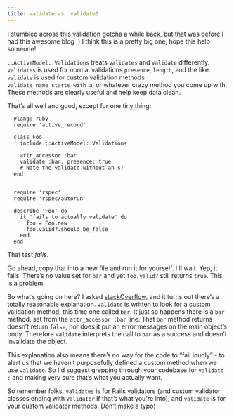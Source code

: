 ```yaml
---
title: validate vs. validateS
---
```

I stumbled across this validation gotcha a while back, but that was before I had this awesome blog ;) I think this is a pretty big one, hope this help someone!

`::ActiveModel::Validations` treats `validates` and `validate` differently. `validates` is used for normal validations `presence`, `length`, and the like. `validate` is used for custom validation methods `validate_name_starts_with_a`, or whatever crazy method you come up with. These methods are clearly useful and help keep data clean.

That’s all well and good, except for one tiny thing:

```
  #lang: ruby
  require 'active_record'

  class Foo
    include ::ActiveModel::Validations

    attr_accessor :bar
    validate :bar, presence: true
    # Note the validate without an s!
  end


  require 'rspec'
  require 'rspec/autorun'

  describe 'Foo' do
    it 'fails to actually validate' do
      foo = Foo.new
      foo.valid?.should be_false
    end
  end
```

That test *fails*.

Go ahead, copy that into a new file and run it for yourself. I'll wait. Yep, it fails. There’s no value set for `bar` and yet `foo.valid?` still returns `true`. This is a problem.

So what’s going on here? I asked [stackOverflow](http://stackoverflow.com/questions/18140898/whats-the-difference-between-validate-and-validates), and it turns out there’s a totally reasonable explanation. `validate` is written to look for a custom validation method, this time one called `bar`. It just so happens there is a `bar` method, set from the `attr_accessor :bar` line. That `bar` method returns doesn’t return `false`, nor does it put an error messages on the main object’s body. Therefore `validate` interprets the call to `bar` as a success and doesn’t invalidate the object.

This explanation also means there’s no way for the code to “fail loudly” - to alert us that we haven’t purposefully defined a custom method when we use `validate`. So I'd suggest grepping through your codebase for `validate :` and making very sure that’s what you actually want.

So remember folks, `validates` is for Rails validators (and custom validator classes ending with `Validator` if that’s what you're into), and `validate` is for your custom validator methods. Don’t make a typo!








